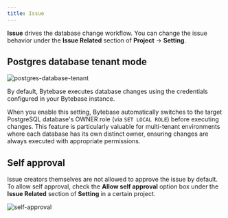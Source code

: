 ```yaml
---
title: Issue
---
```


**Issue** drives the database change workflow. You can change the issue behavior under the **Issue Related** section of **Project** -> **Setting**.

## Postgres database tenant mode

![postgres-database-tenant](/content/docs/change-database/issue/postgres-database-tenant.webp)

By default, Bytebase executes database changes using the credentials configured in your Bytebase instance.

When you enable this setting, Bytebase automatically switches to the target PostgreSQL database's OWNER role (via `SET LOCAL ROLE`) before executing changes. This feature is particularly valuable for multi-tenant environments where each database has its own distinct owner, ensuring changes are always executed with appropriate permissions.

## Self approval

Issue creators themselves are not allowed to approve the issue by default. To allow self approval, check the **Allow self approval** option box under the **Issue Related** section of **Setting** in a certain project.

![self-approval](/content/docs/change-database/issue/self-approval.webp)